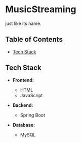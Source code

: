 # MusicStreaming

just like its name.

## Table of Contents

- [Tech Stack](#tech-stack)

## Tech Stack

- **Frontend:**
  - HTML
  - JavaScript
    
- **Backend:**
  - Spring Boot

- **Database:**
  - MySQL
